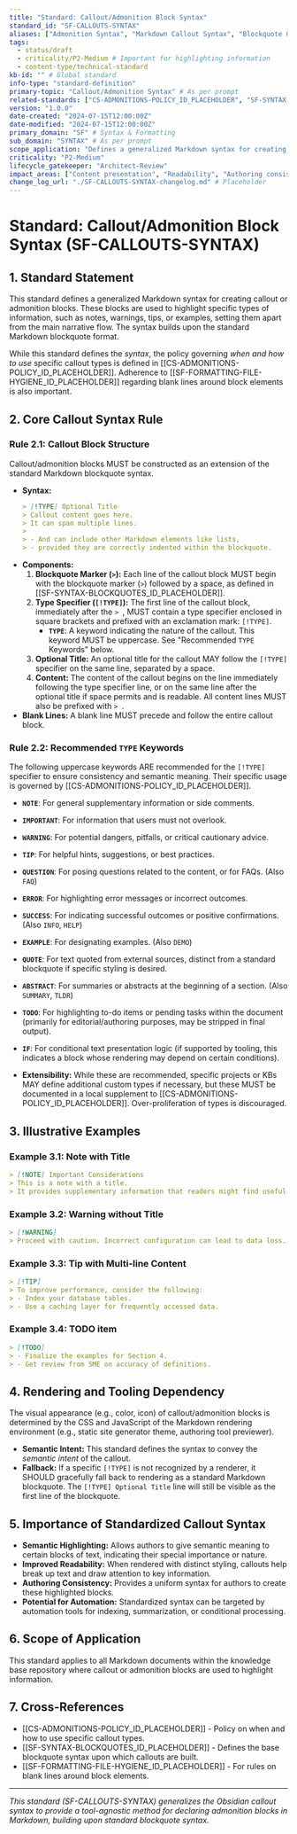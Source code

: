 ```yaml
---
title: "Standard: Callout/Admonition Block Syntax"
standard_id: "SF-CALLOUTS-SYNTAX"
aliases: ["Admonition Syntax", "Markdown Callout Syntax", "Blockquote Callouts"]
tags:
  - status/draft
  - criticality/P2-Medium # Important for highlighting information
  - content-type/technical-standard
kb-id: "" # Global standard
info-type: "standard-definition"
primary-topic: "Callout/Admonition Syntax" # As per prompt
related-standards: ["CS-ADMONITIONS-POLICY_ID_PLACEHOLDER", "SF-SYNTAX-BLOCKQUOTES_ID_PLACEHOLDER", "SF-FORMATTING-FILE-HYGIENE_ID_PLACEHOLDER"]
version: "1.0.0"
date-created: "2024-07-15T12:00:00Z"
date-modified: "2024-07-15T12:00:00Z"
primary_domain: "SF" # Syntax & Formatting
sub_domain: "SYNTAX" # As per prompt
scope_application: "Defines a generalized Markdown syntax for creating callout/admonition blocks, intended to highlight specific types of information."
criticality: "P2-Medium"
lifecycle_gatekeeper: "Architect-Review"
impact_areas: ["Content presentation", "Readability", "Authoring consistency", "Semantic highlighting of information"]
change_log_url: "./SF-CALLOUTS-SYNTAX-changelog.md" # Placeholder
---
```


# Standard: Callout/Admonition Block Syntax (SF-CALLOUTS-SYNTAX)

## 1. Standard Statement

This standard defines a generalized Markdown syntax for creating callout or admonition blocks. These blocks are used to highlight specific types of information, such as notes, warnings, tips, or examples, setting them apart from the main narrative flow. The syntax builds upon the standard Markdown blockquote format.

While this standard defines the *syntax*, the policy governing *when and how to use* specific callout types is defined in [[CS-ADMONITIONS-POLICY_ID_PLACEHOLDER]]. Adherence to [[SF-FORMATTING-FILE-HYGIENE_ID_PLACEHOLDER]] regarding blank lines around block elements is also important.

## 2. Core Callout Syntax Rule

### Rule 2.1: Callout Block Structure
Callout/admonition blocks MUST be constructed as an extension of the standard Markdown blockquote syntax.
*   **Syntax:**
    ```markdown
    > [!TYPE] Optional Title
    > Callout content goes here.
    > It can span multiple lines.
    >
    > - And can include other Markdown elements like lists,
    > - provided they are correctly indented within the blockquote.
    ```
*   **Components:**
    1.  **Blockquote Marker (`>`):** Each line of the callout block MUST begin with the blockquote marker (`>`) followed by a space, as defined in [[SF-SYNTAX-BLOCKQUOTES_ID_PLACEHOLDER]].
    2.  **Type Specifier (`[!TYPE]`):** The first line of the callout block, immediately after the `> `, MUST contain a type specifier enclosed in square brackets and prefixed with an exclamation mark: `[!TYPE]`.
        *   **`TYPE`**: A keyword indicating the nature of the callout. This keyword MUST be uppercase. See "Recommended `TYPE` Keywords" below.
    3.  **Optional Title:** An optional title for the callout MAY follow the `[!TYPE]` specifier on the same line, separated by a space.
    4.  **Content:** The content of the callout begins on the line immediately following the type specifier line, or on the same line after the optional title if space permits and is readable. All content lines MUST also be prefixed with `> `.
*   **Blank Lines:** A blank line MUST precede and follow the entire callout block.

### Rule 2.2: Recommended `TYPE` Keywords
The following uppercase keywords ARE recommended for the `[!TYPE]` specifier to ensure consistency and semantic meaning. Their specific usage is governed by [[CS-ADMONITIONS-POLICY_ID_PLACEHOLDER]].

*   **`NOTE`**: For general supplementary information or side comments.
*   **`IMPORTANT`**: For information that users must not overlook.
*   **`WARNING`**: For potential dangers, pitfalls, or critical cautionary advice.
*   **`TIP`**: For helpful hints, suggestions, or best practices.
*   **`QUESTION`**: For posing questions related to the content, or for FAQs. (Also `FAQ`)
*   **`ERROR`**: For highlighting error messages or incorrect outcomes.
*   **`SUCCESS`**: For indicating successful outcomes or positive confirmations. (Also `INFO`, `HELP`)
*   **`EXAMPLE`**: For designating examples. (Also `DEMO`)
*   **`QUOTE`**: For text quoted from external sources, distinct from a standard blockquote if specific styling is desired.
*   **`ABSTRACT`**: For summaries or abstracts at the beginning of a section. (Also `SUMMARY`, `TLDR`)
*   **`TODO`**: For highlighting to-do items or pending tasks within the document (primarily for editorial/authoring purposes, may be stripped in final output).
*   **`IF`**: For conditional text presentation logic (if supported by tooling, this indicates a block whose rendering may depend on certain conditions).

*   **Extensibility:** While these are recommended, specific projects or KBs MAY define additional custom types if necessary, but these MUST be documented in a local supplement to [[CS-ADMONITIONS-POLICY_ID_PLACEHOLDER]]. Over-proliferation of types is discouraged.

## 3. Illustrative Examples

### Example 3.1: Note with Title
```markdown
> [!NOTE] Important Considerations
> This is a note with a title.
> It provides supplementary information that readers might find useful.
```

### Example 3.2: Warning without Title
```markdown
> [!WARNING]
> Proceed with caution. Incorrect configuration can lead to data loss.
```

### Example 3.3: Tip with Multi-line Content
```markdown
> [!TIP]
> To improve performance, consider the following:
> - Index your database tables.
> - Use a caching layer for frequently accessed data.
```

### Example 3.4: TODO item
```markdown
> [!TODO]
> - Finalize the examples for Section 4.
> - Get review from SME on accuracy of definitions.
```

## 4. Rendering and Tooling Dependency

The visual appearance (e.g., color, icon) of callout/admonition blocks is determined by the CSS and JavaScript of the Markdown rendering environment (e.g., static site generator theme, authoring tool previewer).
*   **Semantic Intent:** This standard defines the syntax to convey the *semantic intent* of the callout.
*   **Fallback:** If a specific `[!TYPE]` is not recognized by a renderer, it SHOULD gracefully fall back to rendering as a standard Markdown blockquote. The `[!TYPE] Optional Title` line will still be visible as the first line of the blockquote.

## 5. Importance of Standardized Callout Syntax

*   **Semantic Highlighting:** Allows authors to give semantic meaning to certain blocks of text, indicating their special importance or nature.
*   **Improved Readability:** When rendered with distinct styling, callouts help break up text and draw attention to key information.
*   **Authoring Consistency:** Provides a uniform syntax for authors to create these highlighted blocks.
*   **Potential for Automation:** Standardized syntax can be targeted by automation tools for indexing, summarization, or conditional processing.

## 6. Scope of Application

This standard applies to all Markdown documents within the knowledge base repository where callout or admonition blocks are used to highlight information.

## 7. Cross-References
- [[CS-ADMONITIONS-POLICY_ID_PLACEHOLDER]] - Policy on when and how to use specific callout types.
- [[SF-SYNTAX-BLOCKQUOTES_ID_PLACEHOLDER]] - Defines the base blockquote syntax upon which callouts are built.
- [[SF-FORMATTING-FILE-HYGIENE_ID_PLACEHOLDER]] - For rules on blank lines around block elements.

---
*This standard (SF-CALLOUTS-SYNTAX) generalizes the Obsidian callout syntax to provide a tool-agnostic method for declaring admonition blocks in Markdown, building upon standard blockquote syntax.*
```
